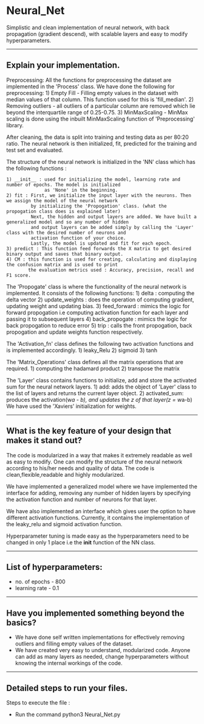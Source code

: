 # Neural_Net
Simplistic and clean implementation of neural network, with back propagation (gradient descend), with scalable layers and easy to modify hyperparameters.

------------------------------------------------------------------------------------------------------------------------
Explain your implementation.
------------------------------------------------------------------------------------------------------------------------
Preprocessing:
All the functions for preprocessing the dataset are implemented in the 'Process' class. We have done the following
for preprocessing:
    1) Empty Fill - Filling empty values in the dataset with median values of that column. This function used for this is 'fill_median'.
    2) Removing outliers - all outliers of a particular column are removed which lie beyond the interquartile range of 0.25-0.75.
    3) MinMaxScaling - MinMax scaling is done using the inbuilt MinMaxScaling function of 'Preprocessing' library.

After cleaning, the data is split into training and testing data as per 80:20 ratio.
The neural network is then initialized, fit, predicted for the training and test set and evaluated.

The structure of the neural network is initialized in the 'NN' class which has the following functions : 
   
    1) __init__ : used for initializing the model, learning rate and number of epochs. The model is initialized
                  as 'None' in the beginning.
    2) fit : First, we initialize the input layer with the neurons. Then we assign the model of the neural network
             by initializing the 'Propogation' class. (what the propogation class does is explained later)
             Next, the hidden and output layers are added. We have built a generalized model and so any number of hidden
             and output layers can be added simply by calling the 'Layer' class with the desired number of neurons and
             activation function of your choice.
             Lastly, the model is updated and fit for each epoch.
    3) predict : This function feed forwards the X matrix to get desired binary output and saves that binary output.
    4) CM : this function is used for creating, calculating and displaying the confusion matrix and is used to print
            the evaluation metrics used : Accuracy, precision, recall and F1 score.

The 'Propogate' class is where the functionality of the neural network is implemented.
It consists of the following functions:
    1) delta : computing the delta vector
    2) update_weights : does the operation of computing gradient, updating weight and updating bias.
    3) feed_forward : mimics the logic for forward propogation i.e computing activation function for
                      each layer and passing it to subsequent layers
    4) back_propogate : mimics the logic for back propogation to reduce error
    5) trip : calls the front propogation, back propogation and update weights function respectively.

The 'Activation_fn' class defines the following two activation functions and is implemented accordingly.
     1) leaky_Relu
     2) sigmoid
     3) tanh

The 'Matrix_Operations' class defines all the matrix operations that are required.
     1) computing the hadamard product
     2) transpose the matrix

The 'Layer' class contains functions to initialize, add and store the activated sum for the neural network layers.
     1) add: adds the object of 'Layer' class to the list of layers and returns the current layer object.
     2) activated_sum: produces the activation(w*a - b), and updates the z of that layer(z = w*a-b)
We have used the 'Xaviers' initialization for weights.

-------------------------------------------------------------------------------------------------------------------------
What is the key feature of your design that makes it stand out?
-------------------------------------------------------------------------------------------------------------------------

The code is modularized in a way that makes it extremely readable as well as easy to modify.
One can modify the structure of the neural network according to his/her needs and quality of data.
The code is clean,flexible,readable and highly modularized.

We have implemented a generalized model where we have implemented the interface for adding, removing any number of
hidden layers by specifying the activation function and number of neurons for that layer.

We have also implemented an interface which gives user the option to have different activation functions. Currently, it
contains the implementation of the leaky_relu and sigmoid activation function.

Hyperparameter tuning is made easy as the hyperparameters need to be changed in only 1 place i.e the __init__ function
of the NN class.

------------------------------------------------------------------------------------------------------------------------
List of hyperparameters: 
------------------------------------------------------------------------------------------------------------------------
 - no. of epochs - 800
 - learning rate - 0.1
 -----------------------------------------------------------------------------------------------------------------------
Have you implemented something beyond the basics?
------------------------------------------------------------------------------------------------------------------------

- We have done self written implementations for effectively removing outliers and filling empty values of the dataset.
- We have created very easy to understand, modularized code. Anyone can add as many layers as needed, change hyperparameters without knowing the internal workings of the code.

-----------------------------------------------------------------------------------------------------------------------
Detailed steps to run your files.
-----------------------------------------------------------------------------------------------------------------------
Steps to execute the file : 
- Run the command python3 Neural_Net.py
